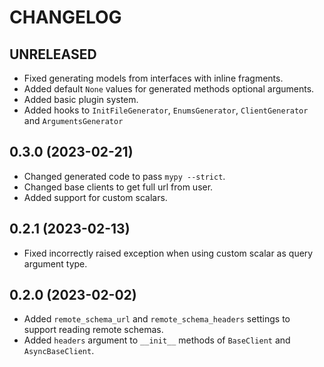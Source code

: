 # CHANGELOG

## UNRELEASED

- Fixed generating models from interfaces with inline fragments.
- Added default `None` values for generated methods optional arguments.
- Added basic plugin system.
- Added hooks to `InitFileGenerator`, `EnumsGenerator`, `ClientGenerator` and `ArgumentsGenerator`


## 0.3.0 (2023-02-21)

- Changed generated code to pass `mypy --strict`.
- Changed base clients to get full url from user.
- Added support for custom scalars.


## 0.2.1 (2023-02-13)

- Fixed incorrectly raised exception when using custom scalar as query argument type.


## 0.2.0 (2023-02-02)

- Added `remote_schema_url` and `remote_schema_headers` settings to support reading remote schemas.
- Added `headers` argument to `__init__` methods of `BaseClient` and `AsyncBaseClient`.
